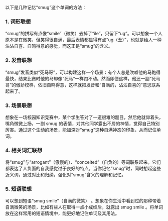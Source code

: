 以下是几种记忆“smug”这个单词的方法：

### 1. 词形联想
“smug”的拼写有点像“smile”（微笑）去掉了“ile”，只留下“ug”。可以想象一个人原本是在微笑，但笑得很自满，最后表情都显得有点“ug（丑）”，也就是给人一种沾沾自喜、自鸣得意的感觉，而这正是“smug”的含义。

### 2. 发音联想
“smug”发音类似“死马哥”，可以构建这样一个场景：有个人总是吹嘘他的马跑得最快，结果比赛时他的马却像“死马”一样跑不动。然而即便这样，他还一副“死马哥”的傲娇模样，依旧自鸣得意，这样就把发音和“自满的，沾沾自喜的”意思联系起来了。

### 3. 场景联想
想象在一场校园知识竞赛中，某个学生答对了一道很难的题目，然后他就仰着头，嘴角微微上扬，一副 smug 的表情，对其他同学露出不屑的神情，觉得自己特别厉害。通过这个生动的场景，能加深对“smug”这种自满神态的印象，从而记住单词。

### 4. 相关词汇联想
将“smug”与“arrogant”（傲慢的）、“conceited”（自负的）等词联系起来。它们都表达了人负面的自我感觉过于良好的特点。当你记忆“smug”时，同时想起这些近义词，通过对比和归纳，强化对“smug”含义的理解和记忆。

### 5. 短语联想
可以想到短语“smug smile”（自满的微笑） 。想象在你生活中看到过的那种带着自满微笑的场景，比如有些人在取得一点小成绩后，就露出 smug smile 。将单词放在这样常用的短语情境中，能更好地记住单词及其用法。 